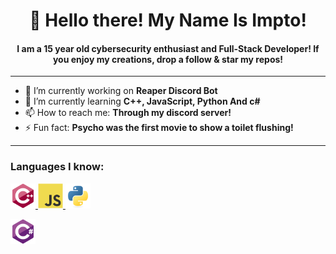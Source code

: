 <h1 align="center">👋 Hello there! My Name Is Impto!</h1>
<h4 align="center">I am a 15 year old cybersecurity enthusiast and Full-Stack Developer! If you enjoy my creations, drop a follow & star my repos!</h3>

---

- 🔭 I’m currently working on **Reaper Discord Bot**
- 🌱 I’m currently learning **C++, JavaScript, Python And c#**
- 📫 How to reach me: **Through my discord server!**
- ⚡ Fun fact: **Psycho was the first movie to show a toilet flushing!**

---

<h3 align="left">Languages I know:</h3>
<p align="left"> <a href="https://www.w3schools.com/cpp/" target="_blank" rel="noreferrer"> <img src="https://raw.githubusercontent.com/devicons/devicon/master/icons/cplusplus/cplusplus-original.svg" alt="cplusplus" width="40" height="40"/> </a> <a href="https://developer.mozilla.org/en-US/docs/Web/JavaScript" target="_blank" rel="noreferrer"> <img src="https://raw.githubusercontent.com/devicons/devicon/master/icons/javascript/javascript-original.svg" alt="javascript" width="40" height="40"/> </a> <a href="https://www.python.org" target="_blank" rel="noreferrer"> <img src="https://raw.githubusercontent.com/devicons/devicon/master/icons/python/python-original.svg" alt="python" width="40" height="40"/> </a> </p>
<a href="https://www.w3schools.com/cpp/" target="_blank" rel="noreferrer"> <img src="https://raw.githubusercontent.com/devicons/devicon/master/icons/csharp/csharp-original.svg" alt="csharp" width="40" height="40"/>
